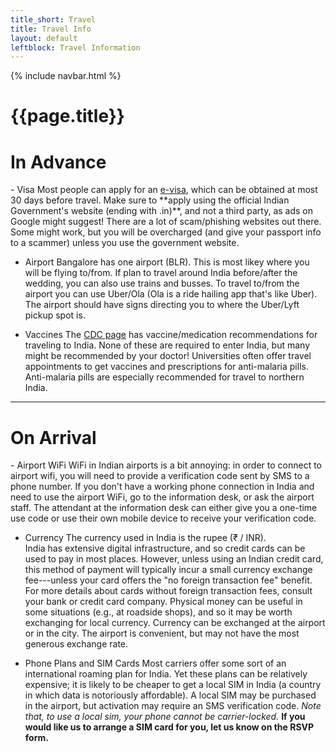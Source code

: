 ```yaml
---
title_short: Travel
title: Travel Info
layout: default
leftblock: Travel Information
---
```


{% include navbar.html %}

<div class="center">
<h1> {{page.title}} </h1>
</div>


<div class="block" markdown="1" style="--accent:#3ac">
<div class="sideways"><h1>In Advance</h1></div>
- <span class="establishment">Visa</span> Most people can apply for an
    <a href="https://indianvisaonline.gov.in/evisa/tvoa.html">e-visa</a>,
    which can be obtained at most 30 days before travel. 
    Make sure to **apply using the official Indian Government's website (ending with .in)**, and not a third party, as ads on Google might suggest! There are a lot of scam/phishing websites out there. Some might work, but you will be overcharged (and give your passport info to a scammer) unless you use the government website. 

- <span class="establishment">Airport</span> Bangalore has one airport (BLR). This is most likey where you will be flying to/from. If plan to travel around India before/after the wedding, you can also use trains and busses.
To travel to/from the airport you can use Uber/Ola (Ola is a ride hailing app that's like Uber). The airport should have signs directing you to where the Uber/Lyft pickup spot is.


- <span class="establishment">Vaccines</span> The [CDC page](https://wwwnc.cdc.gov/travel/destinations/traveler/none/india) has vaccine/medication recommendations for traveling to India. None of these are required to enter India, but many might be recommended by your doctor! 
Universities often offer travel appointments to get vaccines and prescriptions for anti-malaria pills. Anti-malaria pills are especially recommended for travel to northern India. 
<!-- Bangalore is actually  -->
</div>
<hr>
<div markdown="1" class="block" style="--accent:#a3c">
<div class="sideways"><h1>On Arrival</h1></div>
- <span class="establishment">Airport WiFi</span> 
WiFi in Indian airports is a bit annoying: in order to connect to airport wifi, you will need to provide a verification code sent by SMS to a phone number. If you don't have a working phone connection in India and need to use the airport WiFi, go to the information desk, or ask the airport staff. 
The attendant at the information desk can either give you a one-time use code or use their own mobile device to receive your verification code. 

- <span class="establishment">Currency</span> 
The currency used in India is the rupee (₹ / INR).  
India has extensive digital infrastructure, and so credit cards can be used to pay in most places.
However, unless using an Indian credit card, this method of payment will typically incur a small currency exchange fee---unless your card offers the "no foreign transaction fee" benefit.
For more details about cards without foreign transaction fees, consult your bank or credit card company.
  Physical money can be useful in some situations (e.g., at roadside shops), and so it may be worth exchanging for local currency.  Currency can be exchanged at the airport or in the city.  The airport is convenient, but may not have the most generous exchange rate.

- <span class="establishment">Phone Plans and SIM Cards</span> Most carriers offer some sort of an international roaming plan for India. Yet these plans can be relatively expensive; it is likely to be cheaper to get a local SIM in India (a country in which data is notoriously affordable).
A local SIM may be purchased in the airport, but activation may require an SMS verification code.
*Note that, to use a local sim, your phone cannot be carrier-locked.* 
**If you would like us to arrange a SIM card for you, let us know on the RSVP form.**

</div>